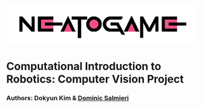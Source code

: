 ![neato_game](img/project-logo.png)
# Computational Introduction to Robotics: Computer Vision Project
### Authors: Dokyun Kim & [Dominic Salmieri](https://github.com/joloujo)

